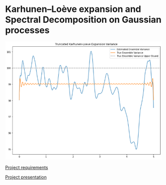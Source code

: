 # Karhunen–Loève expansion and Spectral Decomposition on Gaussian processes

![karhunen-loeve-variance](logo.png)

[Project requirements](1stAssignment.pdf)

[Project presentation](main.ipynb)
